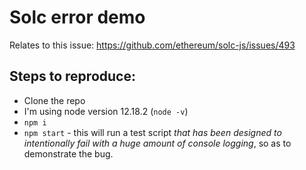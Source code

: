 # Solc error demo

Relates to this issue: https://github.com/ethereum/solc-js/issues/493

## Steps to reproduce:

- Clone the repo
- I'm using node version 12.18.2 (`node -v`)
- `npm i`
- `npm start` - this will run a test script *that has been  designed to intentionally fail with a huge amount of console logging*, so as to demonstrate the bug.
